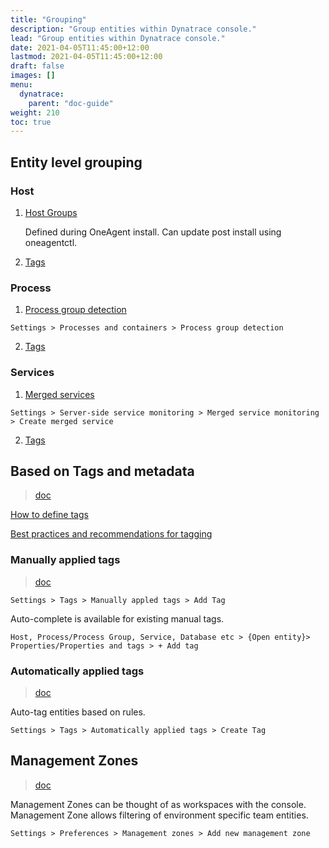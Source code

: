 ```yaml
---
title: "Grouping"
description: "Group entities within Dynatrace console."
lead: "Group entities within Dynatrace console."
date: 2021-04-05T11:45:00+12:00
lastmod: 2021-04-05T11:45:00+12:00
draft: false
images: []
menu: 
  dynatrace:
    parent: "doc-guide"
weight: 210
toc: true
---
```


## Entity level grouping

### Host

  1. [Host Groups](https://www.dynatrace.com/support/help/shortlink/host-groups)

     Defined during OneAgent install. Can update post install using oneagentctl.

  
  2. [Tags](/dynatrace/docguide/grouping/#based-on-tags-and-metadata)

### Process
  
  1. [Process group detection](https://www.dynatrace.com/support/help/shortlink/process-groups#process-group-detection-rules-based-on-process-properties)
                
    Settings > Processes and containers > Process group detection
            
  2. [Tags](/dynatrace/docguide/grouping/#based-on-tags-and-metadata)
        
### Services
    
  1. [Merged services](https://www.dynatrace.com/support/help/shortlink/merged-services)
            
    Settings > Server-side service monitoring > Merged service monitoring > Create merged service
    
  2. [Tags](/dynatrace/docguide/grouping/#based-on-tags-and-metadata)
    
## Based on Tags and metadata

> [doc](https://www.dynatrace.com/support/help/shortlink/tags-and-metadata-hub)
        
[How to define tags](https://www.dynatrace.com/support/help/shortlink/tagging)
  
[Best practices and recommendations for tagging](https://www.dynatrace.com/support/help/shortlink/tagging-best-practices)
  
### Manually applied tags

> [doc](https://www.dynatrace.com/support/help/shortlink/tagging#manual-approach)
  
    Settings > Tags > Manually appled tags > Add Tag
    
  Auto-complete is available for existing manual tags.
      
    Host, Process/Process Group, Service, Database etc > {Open entity}> Properties/Properties and tags > + Add tag
    
### Automatically applied tags

> [doc](https://www.dynatrace.com/support/help/shortlink/tagging#automated-approach)

Auto-tag entities based on rules.

    Settings > Tags > Automatically applied tags > Create Tag

## Management Zones

> [doc](https://www.dynatrace.com/support/help/shortlink/management-zones-hub)

Management Zones can be thought of as workspaces with the console. Management Zone allows filtering of environment specific team entities.

    Settings > Preferences > Management zones > Add new management zone